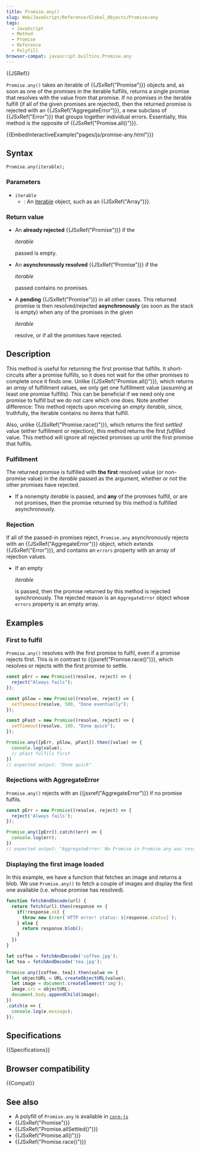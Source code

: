 ```yaml
---
title: Promise.any()
slug: Web/JavaScript/Reference/Global_Objects/Promise/any
tags:
  - JavaScript
  - Method
  - Promise
  - Reference
  - Polyfill
browser-compat: javascript.builtins.Promise.any
---
```

{{JSRef}}

`Promise.any()` takes an iterable of {{JSxRef("Promise")}} objects and,
as soon as one of the promises in the iterable fulfills, returns a single
promise that resolves with the value from that promise. If no promises in the
iterable fulfill (if all of the given promises are rejected), then the returned
promise is rejected with an {{JSxRef("AggregateError")}}, a new subclass
of {{JSxRef("Error")}} that groups together individual errors. Essentially,
this method is the opposite of {{JSxRef("Promise.all()")}}.

{{EmbedInteractiveExample("pages/js/promise-any.html")}}

## Syntax

    Promise.any(iterable);

### Parameters

*   `iterable`
    *   : An
        [iterable](/en-US/docs/Web/JavaScript/Reference/Iteration_protocols#The_iterable_protocol)
        object, such as an {{JSxRef("Array")}}.

### Return value

*   An **already rejected** {{JSxRef("Promise")}} if the

    <var>iterable</var>

    passed is empty.

*   An **asynchronously resolved** {{JSxRef("Promise")}} if the

    <var>iterable</var>

    passed contains no promises.

*   A **pending** {{JSxRef("Promise")}} in all other cases. This returned
    promise is then resolved/rejected **asynchronously** (as soon as the stack is
    empty) when any of the promises in the given

    <var>iterable</var>

    resolve, or if all the promises have rejected.

## Description

This method is useful for returning the first promise that fulfills. It
short-circuits after a promise fulfills, so it does not wait for the other
promises to complete once it finds one. Unlike
{{JSxRef("Promise.all()")}}, which returns an *array* of fulfillment
values, we only get one fulfillment value (assuming at least one promise
fulfills). This can be beneficial if we need only one promise to fulfill but we
do not care which one does. Note another difference: This method rejects upon
receiving an *empty iterable*, since, truthfully, the iterable contains no items
that fulfill.

Also, unlike {{JSxRef("Promise.race()")}}, which returns the first
*settled* value (either fulfillment or rejection), this method returns the first
*fulfilled* value. This method will ignore all rejected promises up until the
first promise that fulfils.

### Fulfillment

The returned promise is fulfilled with **the first** resolved value (or
non-promise value) in the <var>iterable</var> passed as the argument, whether or
not the other promises have rejected.

*   If a nonempty *iterable* is passed, and **any** of the promises fulfill, or
    are not promises, then the promise returned by this method is fulfilled
    asynchronously.

### Rejection

If all of the passed-in promises reject, `Promise.any` asynchronously rejects
with an {{JSxRef("AggregateError")}} object, which extends
{{JSxRef("Error")}}, and contains an `errors` property with an array of
rejection values.

*   If an empty

    <var>iterable</var>

    is passed, then the promise returned by this method is rejected synchronously.
    The rejected reason is an `AggregateError` object whose `errors` property is
    an empty array.

## Examples

### First to fulfil

`Promise.any()` resolves with the first promise to fulfil, even if a promise
rejects first. This is in contrast to {{jsxref("Promise.race()")}},
which resolves or rejects with the first promise to settle.

```js
const pErr = new Promise((resolve, reject) => {
  reject("Always fails");
});

const pSlow = new Promise((resolve, reject) => {
  setTimeout(resolve, 500, "Done eventually");
});

const pFast = new Promise((resolve, reject) => {
  setTimeout(resolve, 100, "Done quick");
});

Promise.any([pErr, pSlow, pFast]).then((value) => {
  console.log(value);
  // pFast fulfils first
})
// expected output: "Done quick"
```

### Rejections with AggregateError

`Promise.any()` rejects with an {{jsxref("AggregateError")}} if no
promise fulfils.

```js
const pErr = new Promise((resolve, reject) => {
  reject('Always fails');
});

Promise.any([pErr]).catch((err) => {
  console.log(err);
})
// expected output: "AggregateError: No Promise in Promise.any was resolved"
```

### Displaying the first image loaded

In this example, we have a function that fetches an image and returns a blob. We
use `Promise.any()` to fetch a couple of images and display the first one
available (i.e. whose promise has resolved).

```js
function fetchAndDecode(url) {
  return fetch(url).then(response => {
    if(!response.ok) {
      throw new Error(`HTTP error! status: ${response.status}`);
    } else {
      return response.blob();
    }
  })
}

let coffee = fetchAndDecode('coffee.jpg');
let tea = fetchAndDecode('tea.jpg');

Promise.any([coffee, tea]).then(value => {
  let objectURL = URL.createObjectURL(value);
  let image = document.createElement('img');
  image.src = objectURL;
  document.body.appendChild(image);
})
.catch(e => {
  console.log(e.message);
});
```

## Specifications

{{Specifications}}

## Browser compatibility

{{Compat}}

## See also

*   A polyfill of `Promise.any` is available in
    [`core-js`](https://github.com/zloirock/core-js#ecmascript-promise)
*   {{JSxRef("Promise")}}
*   {{JSxRef("Promise.allSettled()")}}
*   {{JSxRef("Promise.all()")}}
*   {{JSxRef("Promise.race()")}}
